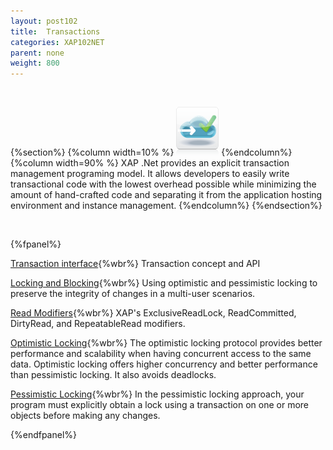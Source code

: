 ```yaml
---
layout: post102
title:  Transactions
categories: XAP102NET
parent: none
weight: 800
---
```



<br>

{%section%}
{%column width=10% %}
![transaction.png](/attachment_files/subject/transaction.png)
{%endcolumn%}
{%column width=90% %}
XAP .Net provides an explicit transaction management programing model. It allows developers to easily write transactional code with the lowest overhead possible while minimizing the amount of hand-crafted code and separating it from the application hosting environment and instance management.
{%endcolumn%}
{%endsection%}

<br>

{%fpanel%}

[Transaction interface](./transaction-management.html){%wbr%}
Transaction concept and API

[Locking and Blocking](./transaction-locking-and-blocking.html){%wbr%}
Using optimistic and pessimistic locking to preserve the integrity of changes in a multi-user scenarios.

[Read Modifiers](./transaction-read-modifiers.html){%wbr%}
XAP's ExclusiveReadLock, ReadCommitted, DirtyRead, and RepeatableRead modifiers.

[Optimistic Locking](./transaction-optimistic-locking.html){%wbr%}
The optimistic locking protocol provides better performance and scalability when having concurrent access to the same data. Optimistic locking offers higher concurrency and better performance than pessimistic locking. It also avoids deadlocks.

[Pessimistic Locking](./transaction-pessimistic-locking.html){%wbr%}
In the pessimistic locking approach, your program must explicitly obtain a lock using a transaction on one or more objects before making any changes.

{%endfpanel%}